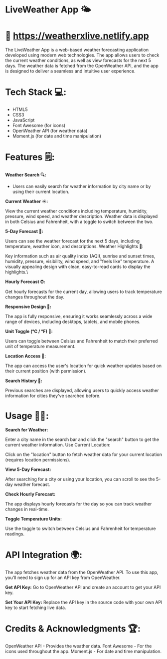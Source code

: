 # LiveWeather App 🌤️

# 🔗 https://weatherxlive.netlify.app

The LiveWeather App is a web-based weather forecasting application developed using modern web technologies. 
The app allows users to check the current weather conditions, as well as view forecasts for the next 5 days. 
The weather data is fetched from the OpenWeather API, and the app is designed to deliver a seamless and intuitive user experience.

# Tech Stack 💻:

* HTML5
* CSS3
* JavaScript
* Font Awesome (for icons)
* OpenWeather API (for weather data)
* Moment.js (for date and time manipulation)

# Features 🗒:

**Weather Search 🔍:**

* Users can easily search for weather information by city name or by using their current location.

**Current Weather ☀️:**

View the current weather conditions including temperature, humidity, pressure, wind speed, and weather description.
Weather data is displayed in both Celsius and Fahrenheit, with a toggle to switch between the two.

**5-Day Forecast 📅:**

Users can see the weather forecast for the next 5 days, including temperature, weather icon, and descriptions.
Weather Highlights 🌟:

Key information such as air quality index (AQI), sunrise and sunset times, humidity, pressure, visibility, wind speed, and "feels like" temperature.
A visually appealing design with clean, easy-to-read cards to display the highlights.\

**Hourly Forecast ⏰:**

Get hourly forecasts for the current day, allowing users to track temperature changes throughout the day.

**Responsive Design 📱:**

The app is fully responsive, ensuring it works seamlessly across a wide range of devices, including desktops, tablets, and mobile phones.

**Unit Toggle (°C / °F) 🔄:**

Users can toggle between Celsius and Fahrenheit to match their preferred unit of temperature measurement.

**Location Access 📍:**

The app can access the user's location for quick weather updates based on their current position (with permission).

**Search History 📜:**

Previous searches are displayed, allowing users to quickly access weather information for cities they've searched before.

# Usage 🧑‍💻:

**Search for Weather:**

Enter a city name in the search bar and click the "search" button to get the current weather information.
Use Current Location:

Click on the "location" button to fetch weather data for your current location (requires location permissions).

**View 5-Day Forecast:**

After searching for a city or using your location, you can scroll to see the 5-day weather forecast.

**Check Hourly Forecast:**

The app displays hourly forecasts for the day so you can track weather changes in real-time.

**Toggle Temperature Units:**

Use the toggle to switch between Celsius and Fahrenheit for temperature readings.

# API Integration 🌍:
The app fetches weather data from the OpenWeather API. To use this app, you'll need to sign up for an API key from OpenWeather.

**Get API Key:** Go to OpenWeather API and create an account to get your API key.

**Set Your API Key:** Replace the API key in the source code with your own API key to start fetching live data.

# Credits & Acknowledgments 🏆:

OpenWeather API - Provides the weather data.
Font Awesome - For the icons used throughout the app.
Moment.js - For date and time manipulation.
